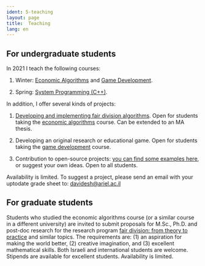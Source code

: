 ```yaml
---
ident: 5-teaching
layout: page
title:  Teaching
lang: en
---
```


## For undergraduate students

In 2021 I teach the following courses:

1. Winter: [Economic Algorithms][alg5781] and  [Game Development][gamedev5781].

1. Spring: [System Programming (C++)][cpp5781].

In addition, I offer several kinds of projects:

1. [Developing and implementing fair division algorithms][fairdivision]. Open for students taking the [economic algorithms][alg5781] course. Can be extended to an MA thesis.

1. Developing an original research or educational game. Open for students taking the [game development][gamedev5781] course.

1. Contribution to open-source projects: [you can find some examples here][opensource], or suggest your own ideas. Open to all students.

Availability is limited. To suggest a project, please send an email with your uptodate grade sheet to: davidesh@ariel.ac.il


## For graduate students

Students who studied the economic algorithms course (or a similar course in a different university)
are invited to submit proposals for M.Sc., Ph.D. and post-doc research for the research program [fair division: from theory to practice][research] and similar topics. The requirements are: (1) an aspiration for making the world better, (2) creative imagination, and (3) excellent mathematical skills. Both Israeli and international students are welcome.
Stipends are available for excellent students. Availability is limited.



[research]: {{site.baseurl}}/papers/ResearchProgram-ISF-712-20.pdf

[projects5780]: https://github.com/erelsgl-at-ariel/projects-5780
[opensource]: https://github.com/erelsgl-at-ariel/projects-5780/blob/master/open-source-projects.pdf
[fairdivision]: https://github.com/erelsgl-at-ariel/projects-5780/blob/master/fair-division-algorithms.pdf

[cpp5778]: https://github.com/erelsgl-at-ariel/cpp-5778
[cpp5779]: https://github.com/erelsgl-at-ariel/cpp-5779
[cpp5780]: https://github.com/erelsgl-at-ariel/cpp-5780
[cpp5781]: https://github.com/erelsgl-at-ariel/cpp-5781

[alg5778]: https://github.com/erelsgl-at-ariel/algorithms2m-5778
[alg5779]: https://github.com/erelsgl-at-ariel/algorithms-5779
[alg5780]: https://github.com/erelsgl-at-ariel/algorithms-5780
[alg5781]: https://github.com/erelsgl-at-ariel/algorithms-5781

[gamedev5780]: https://github.com/gamedev-at-ariel/gamedev-5780
[gamedev5781]: https://github.com/gamedev-at-ariel/gamedev-5781

[oop5778]: https://github.com/erelsgl-at-ariel/oop-5778
